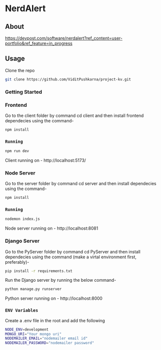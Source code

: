 # NerdAlert

## About
https://devpost.com/software/nerdalert?ref_content=user-portfolio&ref_feature=in_progress

## Usage

Clone the repo

```bash
git clone https://github.com/ViditPushkarna/project-kv.git
```

### Getting Started

### Frontend

Go to the client folder by command cd client and then install frontend dependecies using the command-

```bash
npm install
```

### `Running`

```bash
npm run dev

```

Client running on - http://localhost:5173/

### Node Server

Go to the server folder by command cd server and then install dependecies using the command-

```bash
npm install
```

### `Running`

```bash
nodemon index.js

```
Node server running on - http://localhost:8081

### Django Server

Go to the PyServer folder by command cd PyServer and then install dependecies using the command (make a virtal environment first, preferably)-

```bash
pip install -r requirements.txt
```

Run the Django server by running the below command-

```bash
python manage.py runserver
```

Python server running on - http://localhost:8000

### `ENV Variables`

Create a .env file in the root and add the following

```bash
NODE_ENV=development
MONGO_URI="Your mongo uri"
NODEMAILER_EMAIL="nodemailer email id"
NODEMAILER_PASSWORD="nodemailer password"
```
